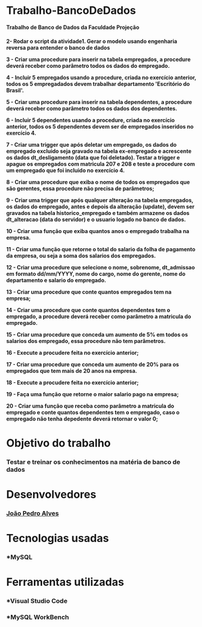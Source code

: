 # Trabalho-BancoDeDados

<strong>Trabalho de Banco de Dados da Faculdade Projeção<strong>

<h4>

2- Rodar o script da atividade1. Gerar o modelo usando engenharia reversa para entender o banco de dados

3 - Criar uma procedure para inserir na tabela empregados, a procedure deverá receber como parâmetro todos os dados do empregado.

4 - Incluir 5 empregados usando a procedure, criada no exercício anterior, todos os 5 empregadados devem trabalhar departamento 'Escritório do Brasil'.

5 - Criar uma procedure para inserir na tabela dependentes, a procedure deverá receber como parâmetro todos os dados dos dependentes.

6 - Incluir 5 dependentes usando a procedure, criada no exercício anterior, todos os 5 dependentes devem ser de empregados inseridos no exercício 4.

7 - Criar uma trigger que após deletar um empregado, os dados do empregado excluido seja gravado na tabela ex-empregado e acrescente os dados
dt_desligamento (data que foi deletado).
Testar a trigger e apague os empregados com matricula 207 e 208 e teste a procedure com um empregado que foi incluido no exercício 4.

8 - Criar uma procedure que exiba o nome de todos os empregados que são gerentes, essa procedure não precisa de parâmetros;

9 - Criar uma trigger que após qualquer alteração na tabela empregados, os dados do empregado, antes e depois da alteração (update), devem ser gravados na tabela historico_empregado e também armazene os dados dt_alteracao (data do servidor) e o usuario logado no banco de dados.

10 - Criar uma função que exiba quantos anos o empregado trabalha na empresa.

11 - Criar uma função que retorne o total do salario da folha de pagamento da empresa, ou seja a soma dos salarios dos empregados.

12 - Criar uma procedure que selecione o nome, sobrenome, dt_admissao em formato dd/mm/YYYY, nome do cargo, nome do gerente, nome do departamento e
salario do empregado.

13 - Criar uma procedure que conte quantos empregados tem na empresa;

14 - Criar uma procedure que conte quantos dependentes tem o empregado, a procedure deverá receber como parâmetro a matricula do empregado.

15 - Criar uma procedure que conceda um aumento de 5% em todos os salarios dos empregado, essa procedure não tem parâmetros.

16 - Execute a procudere feita no exercício anterior;

17 - Criar uma procedure que conceda um aumento de 20% para os empregados que tem mais de 20 anos na empresa.

18 - Execute a procudere feita no exercício anterior;

19 - Faça uma função que retorne o maior salario pago na empresa;

20 - Criar uma função que receba como parâmetro a matricula do empregado e conte quantos dependentes tem o empregado, caso o empregado não tenha depedente deverá retornar o valor 0;

</h4>

# Objetivo do trabalho

### Testar e treinar os conhecimentos na matéria de banco de dados

# Desenvolvedores

### [João Pedro Alves](https://github.com/joaopealves)

# Tecnologias usadas

### \*MySQL

# Ferramentas utilizadas

### \*Visual Studio Code

### \*MySQL WorkBench
